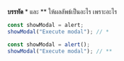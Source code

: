 **บรรทัด** \* และ \*\* ให้ผลลัพธ์เป็นอะไร เพราะอะไร

```js
const showModal = alert;
showModal("Execute modal"); // *
```

```js
const showModal = alert();
showModal("Execute modal"); // **
```

